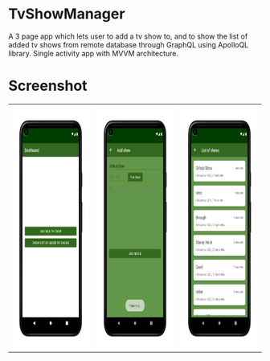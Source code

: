 # TvShowManager
A 3 page app which lets user to add a tv show to, and to show the list of added tv shows from remote database through GraphQL using ApolloQL library. Single activity app with MVVM architecture.

# Screenshot
<table>
  <tr>
     <td></td>
     <td></td>
     <td></td>
  </tr>
  <tr>
    <td><img src="/Screenshot_1630797691_google-pixel5-justblack-portrait.png?raw=true" width=270 height=480></td>
    <td><img src="/Screenshot_1630797722_google-pixel5-justblack-portrait.png?raw=true" width=270 height=480></td>
    <td><img src="/Screenshot_1630797734_google-pixel5-justblack-portrait.png?raw=true" width=270 height=480></td>
  </tr>
 </table>
